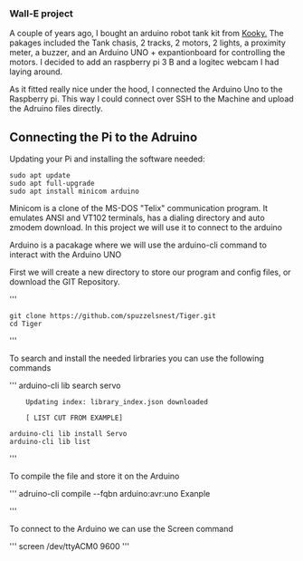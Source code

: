 ### Wall-E project

A couple of years ago, I bought an arduino robot tank kit from <a href="https://kookye.com/2017/08/20/kookye-robot-tank-car-starter-kit-tutorial-introduction/">Kooky.</a>
The pakages included the Tank chasis, 2 tracks, 2 motors, 2 lights, a proximity meter, a buzzer, and an Arduino UNO + expantionboard for controlling the motors.
I decided to add an raspberry pi 3 B and a logitec webcam I had laying around.

As it fitted really nice under the hood, I connected the Arduino Uno to the Raspberry pi. This way I could connect over SSH to the Machine and upload the Adruino files directly.

## Connecting the Pi to the Adruino 

Updating your Pi and installing the software needed:



	sudo apt update
	sudo apt full-upgrade
	sudo apt install minicom arduino


Minicom is a clone of the MS-DOS "Telix" communication program. It emulates ANSI and VT102 terminals, has a dialing directory and auto zmodem download.
In this project we will use it to connect to the arduino 

Arduino is a pacakage where we will use the arduino-cli command to interact with the Arduino UNO

First we will create a new directory to store our program and config files, or download the GIT Repository.


'''

	git clone https://github.com/spuzzelsnest/Tiger.git
	cd Tiger
'''

To search and install the needed lirbraries you can use the following commands

'''
	arduino-cli lib search servo

		Updating index: library_index.json downloaded 

		[ LIST CUT FROM EXAMPLE]

	arduino-cli lib install Servo
	arduino-cli lib list
'''

To compile the file and store it on the Arduino


'''
	adruino-cli compile --fqbn arduino:avr:uno Exanple

'''


To connect to the Arduino we can use the Screen command

'''
	screen /dev/ttyACM0 9600
'''

